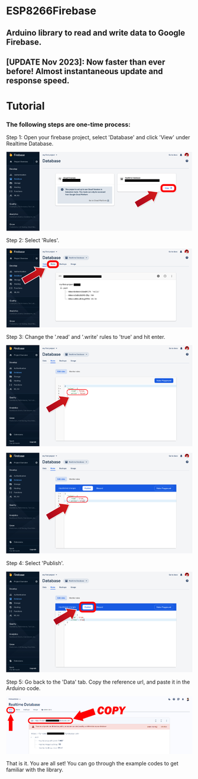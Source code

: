# ESP8266Firebase
## Arduino library to read and write data to Google Firebase.
## [UPDATE Nov 2023]: Now faster than ever before! Almost instantaneous update and response speed.

# Tutorial
### The following steps are one-time process:

Step 1: Open your firebase project, select 'Database' and click 'View' under Realtime Database. 

![Step1](https://github.com/Rupakpoddar/ESP8266Firebase/blob/master/documentation/tutorial_1.png) 

Step 2: Select 'Rules'. 

![Step2](https://github.com/Rupakpoddar/ESP8266Firebase/blob/master/documentation/tutorial_2.png) 

Step 3: Change the '.read' and '.write' rules to 'true' and hit enter. 

![Step3.1](https://github.com/Rupakpoddar/ESP8266Firebase/blob/master/documentation/tutorial_3.png) 

![Step3.2](https://github.com/Rupakpoddar/ESP8266Firebase/blob/master/documentation/tutorial_4.png) 

Step 4: Select 'Publish'. 

![Step4](https://github.com/Rupakpoddar/ESP8266Firebase/blob/master/documentation/tutorial_5.png) 

Step 5: Go back to the 'Data' tab. Copy the reference url, and paste it in the Arduino code. 

![Step5](https://github.com/Rupakpoddar/ESP8266Firebase/blob/master/documentation/tutorial_6.png) 

That is it. You are all set! You can go through the example codes to get familiar with the library. 
